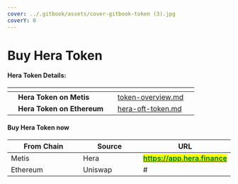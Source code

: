 ```yaml
---
cover: ../.gitbook/assets/cover-gitbook-token (3).jpg
coverY: 0
---
```


# Buy Hera Token

#### Hera Token Details:

<table data-card-size="large" data-view="cards"><thead><tr><th></th><th></th><th></th><th data-hidden data-card-target data-type="content-ref"></th><th data-hidden data-card-cover data-type="files"></th></tr></thead><tbody><tr><td></td><td><strong>Hera Token on Metis</strong></td><td></td><td><a href="token-overview.md">token-overview.md</a></td><td></td></tr><tr><td></td><td><strong>Hera Token on Ethereum</strong></td><td></td><td><a href="hera-oft-token.md">hera-oft-token.md</a></td><td></td></tr></tbody></table>

#### Buy Hera Token now&#x20;

<table><thead><tr><th width="172">From Chain</th><th width="138">Source</th><th>URL</th></tr></thead><tbody><tr><td>Metis</td><td>Hera</td><td><a href="https://app.hera.finance/"><mark style="color:green;"><strong>https://app.hera.finance</strong></mark></a></td></tr><tr><td>Ethereum</td><td>Uniswap</td><td>#</td></tr></tbody></table>
